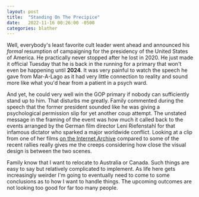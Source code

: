 ```yaml
---
layout: post
title:  "Standing On The Precipice"
date:   2022-11-16 00:26:00 -0500
categories: blather
---
```

Well, everybody's least favorite cult leader went ahead and announced his *formal* resumption of campaigning for the presidency of the United States of America.  He practically never stopped after he lost in 2020.  He just made it official Tuesday that he is back in the running for a primary that won't even be happening until **2024**.  It was very painful to watch the speech he gave from Mar-A-Lago as it had very little connection to reality and sound more like what you'd hear from a patient in a psych ward.

And yet, he could very well win the GOP primary if nobody can sufficiently stand up to him.  That disturbs me greatly.  Family commented during the speech that the former president sounded like he was giving a psychological permission slip for yet another coup attempt.  The unstated message in the framing of the event was how much it called back to the events arranged by the German film director Leni Riefenstahl for that infamous dictator who sparked a major worldwide conflict.  Looking at a clip from one of her films [on the Internet Archive](https://archive.org/details/hitler-delivers-speech-at-nuremberg-night-rally-1934) compared to some of the recent rallies really gives me the creeps considering how close the visual design is between the two scenes.

Family know that I want to relocate to Australia or Canada.  Such things are easy to say but relatively complicated to implement.  As life here gets increasingly weirder I'm going to eventually need to come to some conclusions as to how I want to handle things.  The upcoming outcomes are not looking too good for far too many people.
